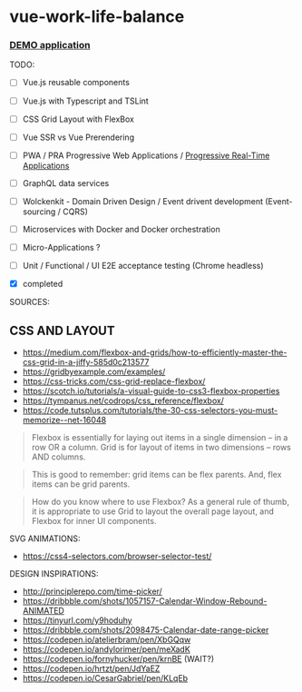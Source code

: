 # vue-work-life-balance

### [DEMO application](http://vlewin.me)

TODO:
- [ ] Vue.js reusable components
- [ ] Vue.js with Typescript and TSLint
- [ ] CSS Grid Layout with FlexBox
- [ ] Vue SSR vs Vue Prerendering 
- [ ] PWA / PRA Progressive Web Applications / [Progressive Real-Time Applications](https://www.youtube.com/watch?v=QjLUt37lX1s)
- [ ] GraphQL data services
- [ ] Wolckenkit - Domain Driven Design / Event drivent development (Event-sourcing / CQRS)
- [ ] Microservices with Docker and Docker orchestration
- [ ] Micro-Applications ?
- [ ] Unit / Functional / UI E2E acceptance testing (Chrome headless)
- [x] completed


SOURCES:
## CSS AND LAYOUT
- https://medium.com/flexbox-and-grids/how-to-efficiently-master-the-css-grid-in-a-jiffy-585d0c213577
- https://gridbyexample.com/examples/
- https://css-tricks.com/css-grid-replace-flexbox/
- https://scotch.io/tutorials/a-visual-guide-to-css3-flexbox-properties
- https://tympanus.net/codrops/css_reference/flexbox/
- https://code.tutsplus.com/tutorials/the-30-css-selectors-you-must-memorize--net-16048

> Flexbox is essentially for laying out items in a single dimension – in a row OR a column. Grid is for layout of items in two dimensions – rows AND columns.

> This is good to remember: grid items can be flex parents.
> And, flex items can be grid parents.

> How do you know where to use Flexbox?
> As a general rule of thumb, it is appropriate to use Grid to layout the overall page layout, and Flexbox for inner UI components.

SVG ANIMATIONS:
- https://css4-selectors.com/browser-selector-test/

DESIGN INSPIRATIONS:
- http://principlerepo.com/time-picker/
- https://dribbble.com/shots/1057157-Calendar-Window-Rebound-ANIMATED
- https://tinyurl.com/y9hoduhy
- https://dribbble.com/shots/2098475-Calendar-date-range-picker
- https://codepen.io/atelierbram/pen/XbGQqw
- https://codepen.io/andylorimer/pen/meXadK
- https://codepen.io/fornyhucker/pen/krnBE (WAIT?)
- https://codepen.io/hrtzt/pen/JdYaEZ
- https://codepen.io/CesarGabriel/pen/KLqEb

